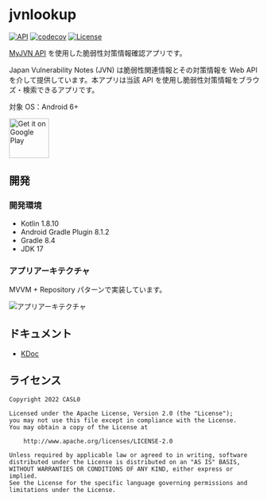 # jvnlookup

[![API](https://img.shields.io/badge/API-23%2B-brightgreen.svg?style=flat)](https://android-arsenal.com/api?level=23)
[![codecov](https://codecov.io/github/CASL0/jvnlookup/graph/badge.svg?token=FHGIH87WJ2)](https://codecov.io/github/CASL0/jvnlookup)
[![License](https://img.shields.io/badge/License-Apache%202.0-blue.svg)](https://opensource.org/licenses/Apache-2.0)

[MyJVN API](https://jvndb.jvn.jp/apis/index.html) を使用した脆弱性対策情報確認アプリです。

Japan Vulnerability Notes (JVN) は脆弱性関連情報とその対策情報を Web
API を介して提供しています。本アプリは当該 API を使用し脆弱性対策情報をブラウズ・検索できるアプリです。

対象 OS：Android 6+

<a href='https://play.google.com/store/apps/details?id=io.github.casl0.jvnlookup'>
    <img alt='Get it on Google Play' height="80" src='https://play.google.com/intl/en_us/badges/images/generic/en_badge_web_generic.png'/></a>

## 開発

### 開発環境

- Kotlin 1.8.10
- Android Gradle Plugin 8.1.2
- Gradle 8.4
- JDK 17

### アプリアーキテクチャ

MVVM + Repository パターンで実装しています。

![アプリアーキテクチャ](https://github.com/CASL0/jvnlookup/assets/28913760/7d02aaac-8afe-4251-8446-cd0d97f1544e)

## ドキュメント

- [KDoc](https://casl0.github.io/jvnlookup/)

## ライセンス

```
Copyright 2022 CASL0

Licensed under the Apache License, Version 2.0 (the "License");
you may not use this file except in compliance with the License.
You may obtain a copy of the License at

    http://www.apache.org/licenses/LICENSE-2.0

Unless required by applicable law or agreed to in writing, software
distributed under the License is distributed on an "AS IS" BASIS,
WITHOUT WARRANTIES OR CONDITIONS OF ANY KIND, either express or implied.
See the License for the specific language governing permissions and
limitations under the License.
```
